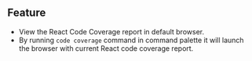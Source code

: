 ## Feature

- View the React Code Coverage report in default browser.
- By running `code coverage` command in command palette it will launch the browser with current React code coverage report.
